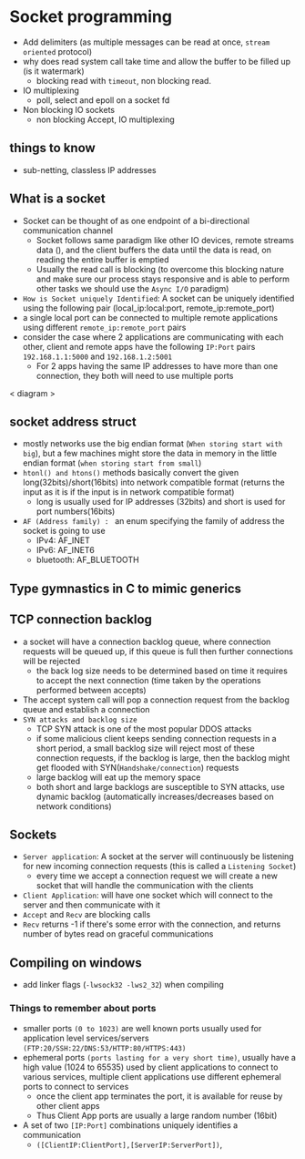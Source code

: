 # Socket programming
- Add delimiters (as multiple messages can be read at once, `stream oriented` protocol)
- why does read system call take time and allow the buffer to be filled up (is it watermark)
    - blocking read with `timeout`, non blocking read.
- IO multiplexing
    - poll, select and epoll on a socket fd
- Non blocking IO sockets
    - non blocking Accept, IO multiplexing

## things to know 
- sub-netting, classless IP addresses

## What is a socket
- Socket can be thought of as one endpoint of a bi-directional communication channel
    - Socket follows same paradigm like other IO devices, remote streams data (), and the client buffers the data until the data is read, on reading the entire buffer is emptied
    - Usually the read call is blocking (to overcome this blocking nature and make sure our process stays responsive and is able to perform other tasks we should use the `Async I/O` paradigm)
- `How is Socket uniquely Identified`: A socket can be uniquely identified using the following pair (local_ip:local:port, remote_ip:remote_port)
- a single local port can be connected to multiple remote applications using different `remote_ip:remote_port` pairs
- consider the case where 2 applications are communicating with each other, client and remote apps have the following `IP:Port` pairs `192.168.1.1:5000` and `192.168.1.2:5001`
    - For 2 apps having the same IP addresses to have more than one connection, they both will need to use multiple ports

< diagram >


## socket address struct
- mostly networks use the big endian format (`When storing start with big`), but a few machines might store the data in memory in the little endian format (`when storing start from small`)
- `htonl() and htons()` methods basically convert the given long(32bits)/short(16bits) into network compatible format (returns the input as it is if the input is in network compatible format)
    - long is usually used for IP addresses (32bits) and short is used for port numbers(16bits)
- `AF (Address family) : ` an enum specifying the family of address the socket is going to use
    - IPv4: AF_INET
    - IPv6: AF_INET6
    - bluetooth: AF_BLUETOOTH

## Type gymnastics in C to mimic generics

## TCP connection backlog
- a socket will have a connection backlog queue, where connection requests will be queued up, if this queue is full then further connections will be rejected
    - the back log size needs to be determined based on time it requires to accept the next connection (time taken by the operations performed between accepts)
- The accept system call will pop a connection request from the backlog queue and establish a connection
- `SYN attacks and backlog size`
    - TCP SYN attack is one of the most popular DDOS attacks
    - if some malicious client keeps sending connection requests in a short period, a small backlog size will reject most of these connection requests, if the backlog is large, then the backlog might get flooded with SYN(`Handshake/connection`) requests
    - large backlog will eat up the memory space
    - both short and large backlogs are susceptible to SYN attacks, use dynamic backlog (automatically increases/decreases based on network conditions)

## Sockets
- `Server application`: A socket at the server will continuously be listening for new incoming connection requests (this is called a `Listening Socket`)
    - every time we accept a connection request we will create a new socket that will handle the communication with the clients
- `Client Application`: will have one socket which will connect to the server and then communicate with it
- `Accept` and `Recv` are blocking calls
- `Recv` returns -1 if there's some error with the connection, and returns number of bytes read on graceful communications


## Compiling on windows
- add linker flags (`-lwsock32 -lws2_32`) when compiling

### Things to remember about ports
- smaller ports `(0 to 1023)` are well known ports usually used for application level services/servers `(FTP:20/SSH:22/DNS:53/HTTP:80/HTTPS:443)`
- ephemeral ports `(ports lasting for a very short time)`, usually have a high value (1024 to 65535) used by client applications to connect to various services, multiple client applications use different ephemeral ports to connect to services
    - once the client app terminates the port, it is available for reuse by other client apps
    - Thus Client App ports are usually a large random number (16bit)
- A set of two `[IP:Port]` combinations uniquely identifies a communication
    - `([ClientIP:ClientPort],[ServerIP:ServerPort])`,